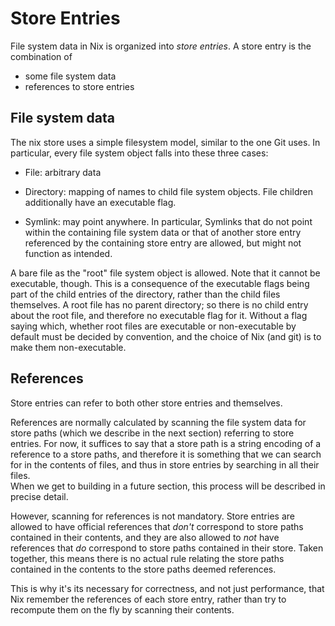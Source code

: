 # Store Entries

File system data in Nix is organized into *store entries*.
A store entry is the combination of

  - some file system data
  - references to store entries

## File system data

The nix store uses a simple filesystem model, similar to the one Git uses.
In particular, every file system object falls into these three cases:

 - File: arbitrary data

 - Directory: mapping of names to child file system objects.
   File children additionally have an executable flag.

 - Symlink: may point anywhere.
   In particular, Symlinks that do not point within the containing file system data or that of another store entry referenced by the containing store entry are allowed, but might not function as intended.

A bare file as the "root" file system object is allowed.
Note that it cannot be executable, though.
This is a consequence of the executable flags being part of the child entries of the directory, rather than the child files themselves.
A root file has no parent directory; so there is no child entry about the root file, and therefore no executable flag for it.
Without a flag saying which, whether root files are executable or non-executable by default must be decided by convention, and the choice of Nix (and git) is to make them non-executable.

## References

Store entries can refer to both other store entries and themselves.

References are normally calculated by scanning the file system data for store paths (which we describe in the next section) referring to store entries.
For now, it suffices to say that a store path is a string encoding of a reference to a store paths, and therefore it is something that we can search for in the contents of files, and thus in store entries by searching in all their files.   
When we get to building in a future section, this process will be described in precise detail.

However, scanning for references is not mandatory.
Store entries are allowed to have official references that *don't* correspond to store paths contained in their contents,
and they are also allowed to *not* have references that *do* correspond to store paths contained in their store.
Taken together, this means there is no actual rule relating the store paths contained in the contents to the store paths deemed references.

This is why it's its necessary for correctness, and not just performance, that Nix remember the references of each store entry, rather than try to recompute them on the fly by scanning their contents.
